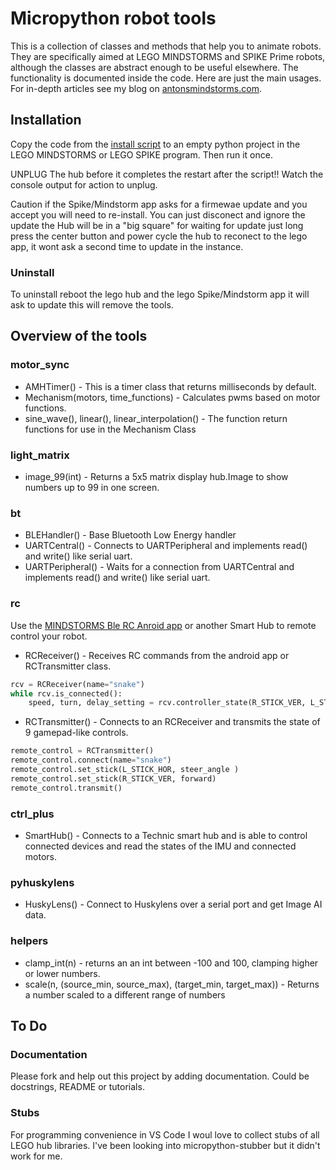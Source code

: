 # Micropython robot tools #

This is a collection of classes and methods that help you to animate robots. They are specifically aimed at LEGO MINDSTORMS and SPIKE Prime robots, although the classes are abstract enough to be useful elsewhere. The functionality is documented inside the code. Here are just the main usages. For in-depth articles see my blog on [antonsmindstorms.com](https://antonsmindstorms.com). 

## Installation ##

Copy the code from the [install script](Installer/install_mpy_robot_tools.py) to an empty python project in the LEGO MINDSTORMS or LEGO SPIKE program. Then run it once.

UNPLUG The hub before it completes the restart after the script!! Watch the console output for action to unplug.

Caution if the Spike/Mindstorm app asks for a firmewae update and you accept you will need to re-install. You can just disconect and ignore the update the Hub will be in a "big square" for waiting for update just long press the center button and power cycle the hub to reconect to the lego app, it wont ask a second time to update in the instance.

### Uninstall ###

To uninstall reboot the lego hub and the lego Spike/Mindstorm app it will ask to update this will remove the tools.

## Overview of the tools ##

### motor_sync ###
- AMHTimer() - This is a timer class that returns milliseconds by default. 
- Mechanism(motors, time_functions) - Calculates pwms based on motor functions.
- sine_wave(), linear(), linear_interpolation() - The function return functions for use in the Mechanism Class

### light_matrix ###
- image_99(int) - Returns a 5x5 matrix display hub.Image to show numbers up to 99 in one screen.

### bt ###
- BLEHandler() - Base Bluetooth Low Energy handler
- UARTCentral() - Connects to UARTPeripheral and implements read() and write() like serial uart.
- UARTPeripheral() - Waits for a connection from UARTCentral and implements read() and write() like serial uart.

### rc ###
Use the [MINDSTORMS Ble RC Anroid app]() or another Smart Hub to remote control your robot.

- RCReceiver() - Receives RC commands from the android app or RCTransmitter class.
``` python
rcv = RCReceiver(name="snake")
while rcv.is_connected():
    speed, turn, delay_setting = rcv.controller_state(R_STICK_VER, L_STICK_HOR, SETTING2)
```
- RCTransmitter() - Connects to an RCReceiver and transmits the state of 9 gamepad-like controls.
``` python
remote_control = RCTransmitter()
remote_control.connect(name="snake")
remote_control.set_stick(L_STICK_HOR, steer_angle )
remote_control.set_stick(R_STICK_VER, forward)
remote_control.transmit()
```

### ctrl_plus ###
- SmartHub() - Connects to a Technic smart hub and is able to control connected devices and read the states of the IMU and connected motors.

### pyhuskylens ###
- HuskyLens() - Connect to Huskylens over a serial port and get Image AI data.

### helpers ###
- clamp_int(n) - returns an an int between -100 and 100, clamping higher or lower numbers.
- scale(n, (source_min, source_max), (target_min, target_max)) - Returns a number scaled to a different range of numbers

## To Do ##
### Documentation ###
Please fork and help out this project by adding documentation. Could be docstrings, README or tutorials.

### Stubs ###
For programming convenience in VS Code I woul love to collect stubs of all LEGO hub libraries. I've been looking into micropython-stubber but it didn't work for me.
